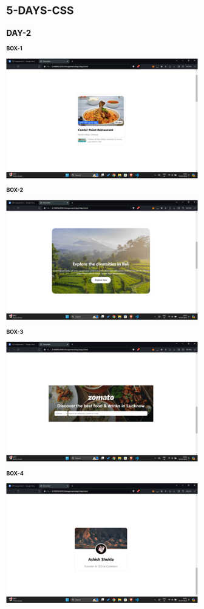 # 5-DAYS-CSS

## DAY-2 <br>


#### BOX-1
![BOX-1](BOX-1.png) <br>


#### BOX-2
![BOX-2](BOX-2.png) <br>


#### BOX-3
![BOX-3](BOX-3.png) <br>


#### BOX-4
![BOX-4](BOX-4.png) <br>
